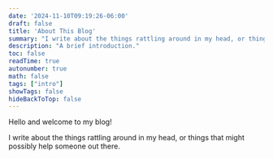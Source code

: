 ```yaml
---
date: '2024-11-10T09:19:26-06:00'
draft: false
title: 'About This Blog'
summary: "I write about the things rattling around in my head, or things that might possibly help someone out there."
description: "A brief introduction."
toc: false
readTime: true
autonumber: true
math: false
tags: ["intro"]
showTags: false
hideBackToTop: false
---
```

Hello and welcome to my blog!

I write about the things rattling around in my head, or things that might possibly help someone out there.
